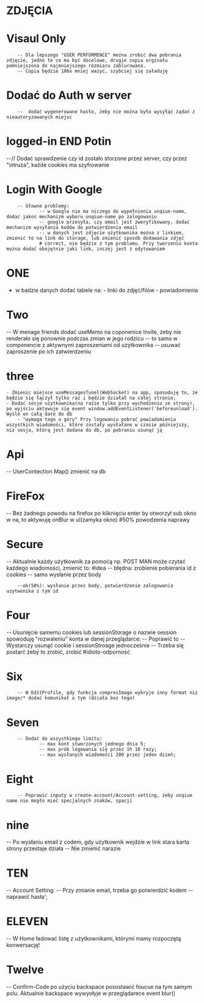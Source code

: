 # ZDJĘCIA 
# Visaul Only
        -- Dla lepszego "USER PERFORMENCE" można zrobić dwa pobrania zdjęcie, jedno te co ma być docelowe, drugie copia orginału pomniejszona do najmniejszego rozmiaru zablurowana. 
        -- Copia będzie 100x mniej ważyć, szybciej się załaduję 

# Dodać do Auth w server

        --  dodać wygenerowane hasło, żeby nie można było wysyłąć żądań z nieautoryzowanych miejsc

# logged-in END Potin 
--// Dodać sprawdzenie czy id zostało storzone przez server, czy przez "intruza", każde cookies ma szyfrowanie
# Login With Google

        -- Głowne problemy:
                -- w Google nie ma niczego do wypełnienia unqiue-name, dodać jakoś mechanizm wyboru unqiue-name po zalogowaniu
                -- google przesyła, czy email jest zweryfikowany, dodać mechanizm wysyłania kodów do potwierdzenia email
                -- w danych jest zdjęcie użytkownika można z linkiem, zmienić to na link do storage, lub zmienić sposób dodawania zdjęć
                # correct, nie będzie z tym problemu. Przy tworzeniu konta można dodać obojętnie jaki link, inczej jest z edytowaniem

# ONE
- w badzie danych dodać tabele na: - linki do zdjęć/filów - powiadomienia

# Two

-- W menage friends dodać useMemo na coponenice Invite, żeby nie renderało się ponownie podczas zmian w jego rodzicu
-- to samo w componencie z aktywnymi zaproszeniami od użytkownika
-- usuwać zaproszenie po ich zatwierdzeniu

# three

    - Zmienic miejsce useMessagesTunel(WebSocket) na app, sposoduję to, że będzie się łączył tylko raz i będzie działał na całej stronie;
    - Dodać sesje użytkownika(na razie tylko przy wychodzeniu ze strony), po wyjściu aktywuje się event window.addEventListener('beforeunload'). Wyśle on całą date do db
        - "wymaga tego u góry" Przy logowaniu pobrać powiadomienia wszystkich wiadomości, które zostały wysłałane w czasie późniejszy, niż sesja, którą jest dodana do db, po pobraniu usunąć ją

# Api
        
-- UserContection Map() zmienić na db

# FireFox

-- Bez żadnego powodu na firefox po kliknięciu enter by otworzył sub okno w na, to aktywuję onBlur w ul(zamyka okno) #50% powodzenia naprawy


# Secure

-- Aktualnie każdy użytkownik za pomoćą np. POST MAN może czytać każdego wiadomości, zmienić to:
#idea
-- błędna: zrobienie pobierania id z cookies
-- samo wysłanie przez body

        --ok(50%): wysłanie przez body, potwierdzenie zalogowania uzytwonika z tym id

# Four

-- Usunięcie samemu cookies lub sessionStorage o nazwie session spowoduję "rozwaleniu" konta w danej przeglądarce:
-- Poprawić to
-- Wystarczy usunąć cookie i sessionStroage jednocześnie
-- Trzeba się postarć żeby to zrobić, zrobić #idioto-odporność

# Six

        -- W EditProfile, gdy funkcja compresImage wykryje inny format niż image/* dodać komunikat o tym (działa bez tego)

# Seven 
        -- Dodać do wszystkiego limitu:
                -- max kont stworzonych jednego dnia 5;
                -- max prób logowania się przez 1h 10 razy;
                -- max wysłanych wiadomości 200 przez jeden dzień;
# Eight 
        -- Poprawić inputy w create-account/Account-setting, żeby unqiue name nie mogło mieć specjalnych znaków, spacji 

# nine 
-- Po wysłaniu email z codem, gdy użytkownik wejdzie w link stara karta strony przestaje działa
-- Nie zmienić narazie 

# TEN 
-- Account Setting:
        --  Przy zmianie email, trzeba go potwierdzić kodem
        -- naprawić hasła';


# ELEVEN 
-- W Home ładować listę z użytkownikami, którymi mamy rozpoczętą konwersację! 

# Twelve 
-- Confirm-Code  po użyciu backspace posostawić foucue na tym samym polu.
Aktualnie backspace wywyołyje w przeglądarece event blur()